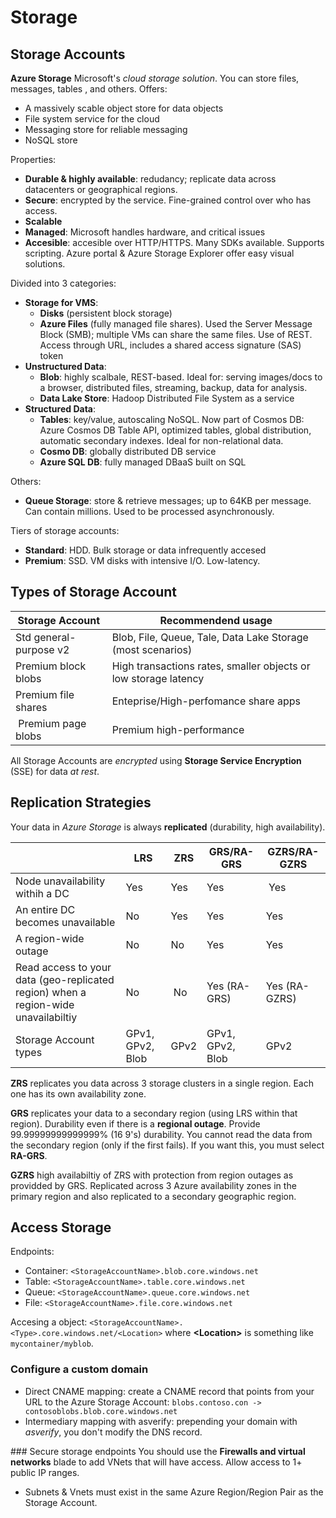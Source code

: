 # Storage

## Storage Accounts
**Azure Storage** Microsoft's *cloud storage solution*. You can store files, messages, tables
, and others. Offers:
- A massively scable object store for data objects
- File system service for the cloud
- Messaging store for reliable messaging
- NoSQL store

Properties:
- **Durable & highly available**: redudancy; replicate data across datacenters or geographical
regions.
- **Secure**: encrypted by the service. Fine-grained control over who has access.
- **Scalable**
- **Managed**: Microsoft handles hardware, and critical issues
- **Accesible**: accesible over HTTP/HTTPS. Many SDKs available. Supports scripting. Azure portal
& Azure Storage Explorer offer easy visual solutions.

Divided into 3 categories:
- **Storage for VMS**: 
    - **Disks** (persistent block storage)
    - **Azure Files** (fully managed file shares). Used the Server Message Block (SMB); multiple VMs can share the same files. Use of REST. Access through URL, includes a shared access signature (SAS)
    token
- **Unstructured Data**: 
    - **Blob**: highly scalbale, REST-based. Ideal for: serving images/docs to a browser,
    distributed files, streaming, backup, data for analysis.
    - **Data Lake Store**: Hadoop Distributed File System as a service
- **Structured Data**: 
    - **Tables**: key/value, autoscaling NoSQL. Now part of Cosmos DB: Azure Cosmos DB Table API,
    optimized tables, global distribution, automatic secondary indexes. Ideal for non-relational data.
    - **Cosmo DB**: globally distributed DB service
    - **Azure SQL DB**: fully managed DBaaS built on SQL

Others:
- **Queue Storage**: store & retrieve messages; up to 64KB per message. Can contain millions. Used to be
processed asynchronously.

Tiers of storage accounts:
- **Standard**: HDD. Bulk storage or data infrequently accesed
- **Premium**: SSD. VM disks with intensive I/O. Low-latency.

## Types of Storage Account
| Storage Account | Recommendend usage |
| --------------- | ------------------ |
| Std general-purpose v2 | Blob, File, Queue, Tale, Data Lake Storage (most scenarios) |
| Premium block blobs | High transactions rates, smaller objects or low storage latency |
| Premium file shares | Enteprise/High-perfomance share apps |
| Premium page blobs | Premium high-performance |

All Storage Accounts are *encrypted* using **Storage Service Encryption** (SSE) for data *at rest*.

## Replication Strategies
Your data in *Azure Storage* is always **replicated** (durability, high availability).

|   | LRS | ZRS | GRS/RA-GRS | GZRS/RA-GZRS |
| - | --- | --- | ---------- | ------------ |
| Node unavailability withih a DC | Yes | Yes | Yes | Yes |
| An entire DC becomes unavailable | No | Yes | Yes | Yes |
| A region-wide outage | No | No | Yes | Yes |
| Read access to your data (geo-replicated region) when a region-wide unavailabiltiy | No | No | Yes (RA-GRS) | Yes (RA-GZRS) |
| Storage Account types | GPv1, GPv2, Blob | GPv2 | GPv1, GPv2, Blob | GPv2 |

**ZRS** replicates you data across 3 storage clusters in a single region. Each one has its own availability zone.

**GRS** replicates your data to a secondary region (using LRS within that region). Durability even if there is a **regional outage**. Provide 99.99999999999999% (16 9's) durability. You cannot read the data from the secondary region (only if the first fails). If you want this, you must select **RA-GRS**.

**GZRS** high availabiltiy of ZRS with protection from region outages as providded by GRS. Replicated across 3 Azure availability zones in the primary region and also replicated to a secondary geographic region.

## Access Storage
Endpoints:
- Container: `<StorageAccountName>.blob.core.windows.net`
- Table: `<StorageAccountName>.table.core.windows.net`
- Queue: `<StorageAccountName>.queue.core.windows.net`
- File: `<StorageAccountName>.file.core.windows.net`

Accesing a object: `<StorageAccountName>.<Type>.core.windows.net/<Location>` where **\<Location>** is something like `mycontainer/myblob`.

### Configure a custom domain
- Direct CNAME mapping: create a CNAME record that points from your URL to the Azure Storage Account:
    `blobs.contoso.con -> contosoblobs.blob.core.windows.net` 
- Intermediary mapping with asverify: prepending your domain with *asverify*, you don't modify the DNS record.

### Secure storage endpoints
You should use the **Firewalls and virtual networks** blade to add VNets that will have access. Allow access to 1+ public IP ranges.
- Subnets & Vnets must exist in the same Azure Region/Region Pair as the Storage Account.